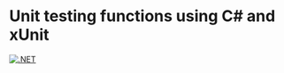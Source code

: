 # Unit testing functions using C# and xUnit
[![.NET](https://github.com/AnthonyMogotlane/UnitTestMyBootcampInCsharp/actions/workflows/dotnet.yml/badge.svg)](https://github.com/AnthonyMogotlane/UnitTestMyBootcampInCsharp/actions/workflows/dotnet.yml)
